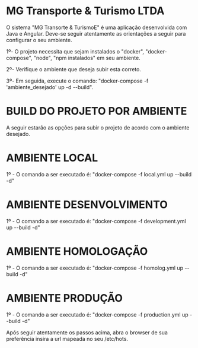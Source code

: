 # MG Transporte & Turismo LTDA

O sistema "MG Transorte & TurismoE" é uma aplicação desenvolvida com Java e Angular. Deve-se seguir atentamente 
as orientações a seguir para configurar o seu ambiente.

1º- O projeto necessita que sejam instalados o "docker", "docker-compose", "node", "npm instalados" em seu ambiente.  

2º- Verifique o ambiente que deseja subir esta correto.

3º- Em seguida, execute o comando: "docker-compose -f 'ambiente_desejado' up -d --build".

# BUILD DO PROJETO POR AMBIENTE

A seguir estarão as opções para subir o projeto de acordo com o ambiente desejado.

# AMBIENTE LOCAL

1º - O comando a ser executado é: "docker-compose -f local.yml up --build -d"
 
# AMBIENTE DESENVOLVIMENTO

1º - O comando a ser executado é: "docker-compose -f development.yml up --build -d"
 
# AMBIENTE HOMOLOGAÇÃO

1º - O comando a ser executado é: "docker-compose -f homolog.yml up --build -d"
 
# AMBIENTE PRODUÇÃO

1º - O comando a ser executado é: "docker-compose -f production.yml up --build -d"

Após seguir atentamente os passos acima, abra o browser de sua preferência insira a url mapeada no seu /etc/hots.
